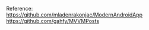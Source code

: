 Reference:\
 https://github.com/mladenrakonjac/ModernAndroidApp \
 https://github.com/gahfy/MVVMPosts
